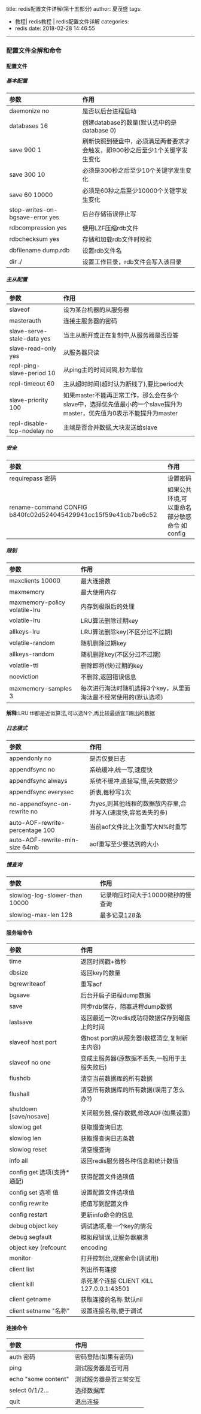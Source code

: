 title: redis配置文件详解(第十五部分)
author: 夏茂盛
tags:
  - 教程| redis教程 | redis配置文件详解
categories:
  - redis
date: 2018-02-28 14:46:55
---
### 配置文件全解和命令
#### 配置文件
##### 基本配置
|参数|作用|
|:----|:----|
|daemonize no |是否以后台进程启动|
|databases 16 |创建database的数量(默认选中的是database 0)|
|save 900 1 |刷新快照到硬盘中，必须满足两者要求才会触发，即900秒之后至少1个关键字发生变化|
|save 300 10 |必须是300秒之后至少10个关键字发生变化|
|save 60 10000|必须是60秒之后至少10000个关键字发生变化|
|stop-writes-on-bgsave-error yes|后台存储错误停止写|
|rdbcompression yes|使用LZF压缩rdb文件|
|rdbchecksum yes|存储和加载rdb文件时校验|
|dbfilename dump.rdb|设置rdb文件名|
|dir ./ |设置工作目录，rdb文件会写入该目录|
##### 主从配置
|参数|作用|
|:----|:----|
|slaveof <masterip> <masterport>| 设为某台机器的从服务器|
|masterauth <master-password>  |连接主服务器的密码|
|slave-serve-stale-data yes  |当主从断开或正在复制中,从服务器是否应答|
|slave-read-only yes |从服务器只读|
|repl-ping-slave-period 10 |从ping主的时间间隔,秒为单位|
|repl-timeout 60|主从超时时间(超时认为断线了),要比period大|
|slave-priority 100 |如果master不能再正常工作，那么会在多个slave中，选择优先值最小的一个slave提升为master，优先值为0表示不能提升为master|
|repl-disable-tcp-nodelay no|主端是否合并数据,大块发送给slave|
##### 安全
|参数|作用|
|:----|:----|
|requirepass 密码|设置密码|
|rename-command CONFIG b840fc02d524045429941cc15f59e41cb7be6c52 |如果公共环境,可以重命名部分敏感命令 如config|
##### 限制
|参数|作用|
|:----|:----|
|maxclients 10000|最大连接数|
|maxmemory <bytes>|最大使用内存|
|maxmemory-policy volatile-lru|内存到极限后的处理|
|volatile-lru | LRU算法删除过期key|
|allkeys-lru | LRU算法删除key(不区分过不过期)|
|volatile-random | 随机删除过期key|
|allkeys-random | 随机删除key(不区分过不过期)|
|volatile-ttl | 删除即将(快)过期的key|
|noeviction | 不删除,返回错误信息|
|maxmemory-samples 3|每次进行淘汰时随机选择3个key，从里面淘汰最不经常使用的(默认选项)|
**解释**:LRU ttl都是近似算法,可以选N个,再比较最适宜T踢出的数据
##### 日志模式
|参数|作用|
|:----|:----|
|appendonly no|是否仅要日志|
|appendfsync no|系统缓冲,统一写,速度快|
|appendfsync always|系统不缓冲,直接写,慢,丢失数据少|
|appendfsync everysec|折衷,每秒写1次|
|no-appendfsync-on-rewrite no |为yes,则其他线程的数据放内存里,合并写入(速度快,容易丢失的多)|
|auto-AOF-rewrite-percentage 100 |当前aof文件比上次重写大N%时重写|
|auto-AOF-rewrite-min-size 64mb |aof重写至少要达到的大小|

##### 慢查询
|参数|作用|
|:----|:----|
|slowlog-log-slower-than 10000|记录响应时间大于10000微秒的慢查询|
|slowlog-max-len 128|最多记录128条|
#### 服务端命令
|参数|作用|
|:----|:----|
|time | 返回时间戳+微秒|
|dbsize| 返回key的数量|
|bgrewriteaof| 重写aof|
|bgsave |后台开启子进程dump数据|
|save |同步rdb保存，阻塞进程dump数据|
|lastsave |返回最近一次redis成功将数据保存到磁盘上的时间|
|slaveof host port|做host port的从服务器(数据清空,复制新主内容)|
|slaveof no one|变成主服务器(原数据不丢失,一般用于主服失败后)|
|flushdb  |清空当前数据库的所有数据|
|flushall |清空所有数据库的所有数据(误用了怎么办?)|
|shutdown [save/nosave] |关闭服务器,保存数据,修改AOF(如果设置)|
|slowlog get |获取慢查询日志|
|slowlog len |获取慢查询日志条数|
|slowlog reset |清空慢查询|
|info all|返回redis服务器各种信息和统计数值|
|config get 选项(支持*通配)|获得配置文件选项值|
|config set 选项 值|设置配置文件选项值|
|config rewrite| 把值写到配置文件|
|config restart |更新info命令的信息|
|debug object key|调试选项,看一个key的情况|
|debug segfault |模拟段错误,让服务器崩溃|
|object key (refcount|encoding|idletime)||
|monitor |打开控制台,观察命令(调试用)|
|client list|列出所有连接|
|client kill |杀死某个连接  CLIENT KILL 127.0.0.1:43501|
|client getname |获取连接的名称 默认nil|
|client setname "名称"|设置连接名称,便于调试|
#### 连接命令
|参数|作用|
|:----|:----|
|auth 密码|密码登陆(如果有密码)|
|ping|测试服务器是否可用|
|echo "some content" |测试服务器是否正常交互|
|select 0/1/2...|选择数据库|
|quit |退出连接|










